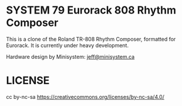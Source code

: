 SYSTEM 79 Eurorack 808 Rhythm Composer
======================================

This is a clone of the Roland TR-808 Rhythm Composer, formatted for Eurorack. It is currently under heavy development.

Hardware design by Minisystem: jeff@minisystem.ca 


LICENSE
=======
cc by-nc-sa
https://creativecommons.org/licenses/by-nc-sa/4.0/